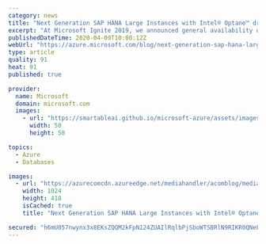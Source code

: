 ```yaml
---
category: news
title: "Next Generation SAP HANA Large Instances with Intel® Optane™ drive lower TCO"
excerpt: "At Microsoft Ignite 2019, we announced general availability of the new SAP HANA Large Instances powered by the 2nd Generation Intel Xeon Scalable processors, formally Cascade Lake, supporting Intel® Optane™ persistent memory (PMem).\r\n\r\nMicrosoft’s largest SAP customers are continuing to consolidate their"
publishedDateTime: 2020-04-09T10:00:12Z
webUrl: "https://azure.microsoft.com/blog/next-generation-sap-hana-large-instances-with-intel-optane-drive-lower-tco/"
type: article
quality: 91
heat: 91
published: true

provider:
  name: Microsoft
  domain: microsoft.com
  images:
    - url: "https://smartableai.github.io/microsoft-azure/assets/images/organizations/microsoft.com-50x50.jpg"
      width: 50
      height: 50

topics:
  - Azure
  - Databases

images:
  - url: "https://azurecomcdn.azureedge.net/mediahandler/acomblog/media/Default/blog/eb9f526f-db33-4099-a8df-366e27ff78fb.png"
    width: 1024
    height: 418
    isCached: true
    title: "Next Generation SAP HANA Large Instances with Intel® Optane™ drive lower TCO"

secured: "h6mU057nwynx3x8EKsZQQM2kFpN124ZUAIlRqlbPjSboWTSBRlN9RIKR0QNeL/yisKyJEOp91Pa3SMsJaWl0HVkDTe6lp/VvBTHil7bP3cQWk5PJRiLKYA9Tm7rcVbqFKs7XZrJRNfhg83K7gfa1XEy/dXLISHXymkjSUAZZNfDf6uoYKAa3vLdsM1IDaQpWoz1G/Jn6rZfyyH2A90jf8jf4t678ypazV2tSEni2iD9QXagKMX2ZPwn/tgxb/rOd22FKJ59KEiFl+fhucIp0YHIzxo5Bw5/ziZBtXMuYuRZfA1XO7W1YvMyaotyRyl44y2zSRk9Zo180O4owvlundw==;swjDYcLPPKn9i4a/ULoPSQ=="
---
```


